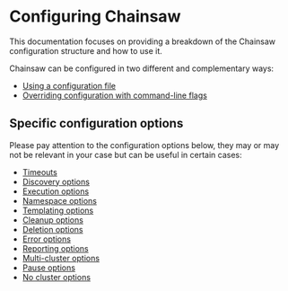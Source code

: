 # Configuring Chainsaw

This documentation focuses on providing a breakdown of the Chainsaw configuration structure and how to use it.

Chainsaw can be configured in two different and complementary ways:

- [Using a configuration file](./file.md)
- [Overriding configuration with command-line flags](./flags.md)

## Specific configuration options

Please pay attention to the configuration options below, they may or may not be relevant in your case but can be useful in certain cases:

- [Timeouts](./options/timeouts.md)
- [Discovery options](./options/discovery.md)
- [Execution options](./options/execution.md)
- [Namespace options](./options/namespace.md)
- [Templating options](./options/templating.md)
- [Cleanup options](./options/cleanup.md)
- [Deletion options](./options/deletion.md)
- [Error options](./options/error.md)
- [Reporting options](./options/report.md)
- [Multi-cluster options](./options/clusters.md)
- [Pause options](./options/no-cluster.md)
- [No cluster options](./options/no-cluster.md)
